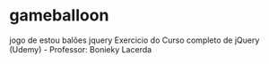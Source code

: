 # gameballoon
jogo de estou balões jquery
Exercicio do Curso completo de jQuery (Udemy) - Professor: Bonieky Lacerda
